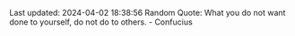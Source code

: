 Last updated: 2024-04-02 18:38:56
Random Quote: What you do not want done to yourself, do not do to others. - Confucius